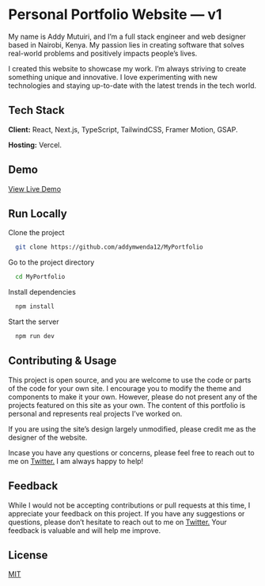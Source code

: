 # Personal Portfolio Website — v1

My name is Addy Mutuiri, and I’m a full stack engineer and web designer based in Nairobi, Kenya. My passion lies in creating software that solves real-world problems and positively impacts people’s lives.

I created this website to showcase my work. I’m always striving to create something unique and innovative. I love experimenting with new technologies and staying up-to-date with the latest trends in the tech world.

## Tech Stack

**Client:** React, Next.js, TypeScript, TailwindCSS, Framer Motion, GSAP.

**Hosting:** Vercel.

## Demo


[View Live Demo](my-portfolio-six-coral-19.vercel.app/)

## Run Locally

Clone the project

```bash
  git clone https://github.com/addymwenda12/MyPortfolio
```

Go to the project directory

```bash
  cd MyPortfolio
```

Install dependencies

```bash
  npm install
```

Start the server

```bash
  npm run dev
```

## Contributing & Usage

This project is open source, and you are welcome to use the code or parts of the code for your own site. I encourage you to modify the theme and components to make it your own. However, please do not present any of the projects featured on this site as your own. The content of this portfolio is personal and represents real projects I’ve worked on.

If you are using the site’s design largely unmodified, please credit me as the designer of the website.

Incase you have any questions or concerns, please feel free to reach out to me on [Twitter.](https://twitter.com/addymwenda) I am always happy to help!


## Feedback

While I would not be accepting contributions or pull requests at this time, I appreciate your feedback on this project. If you have any suggestions or questions, please don’t hesitate to reach out to me on [Twitter.](https://twitter.com/addymwenda) Your feedback is valuable and will help me improve.

## License

[MIT](https://choosealicense.com/licenses/mit/)